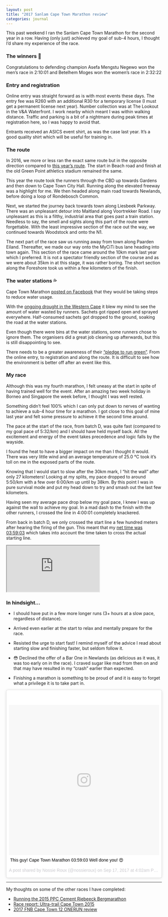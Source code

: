 ```yaml
---
layout: post
title: "2017 Sanlam Cape Town Marathon review"
categories: journal
---
```


This past weekend I ran the Sanlam Cape Town Marathon for the second year in a row. Having (only just) achieved my goal of sub-4 hours, I thought I’d share my experience of the race.

### The winners 🥇

Congratulations to defending champion Asefa Mengstu Negewo won the men’s race in
2:10:01 and Betelhem Moges won the women’s race in 2:32:22

### Entry and registration

Online entry was straight forward as is with most events these days. The entry
fee was R260 with an additional R30 for a temporary license (I must get a
permanent license next year). Number collection was at The Lookout in the
V&A Waterfront. I work nearby which meant I was within walking distance. Traffic
and parking is a bit of a nightmare during peak times at registration here, so I
was happy to avoid that.

Entrants received an ASICS event shirt, as was the case last year. It’s a good
quality shirt which will be useful for training in.

### The route

In 2016, we more or less ran the exact same route but in the opposite direction
compared to [this year’s route](https://www.capetownmarathon.com/the-events/marathon/).
The start in Beach road and finish at the old Green Point athletics stadium
remained the same.

This year the route took the runners through the CBD up towards Gardens and then
down to Cape Town City Hall. Running along the elevated freeway was a highlight
for me. We then headed along main road towards Newlands, before doing a loop of
Rondebosch Common.

Next, we started the journey back towards town along Liesbeek Parkway. There was
an unpleasant detour into Maitland along Voortrekker Road. I say unpleasant as
this is a filthy, industrial area that goes past a train station. Needless to
say, the smell and sights along this part of the route were forgettable. With
the least impressive section of the race out the way, we continued towards
Woodstock and onto the N1.

The next part of the race saw us running away from town along Paarden Eiland.
Thereafter, we made our way onto the MyCiTi bus lane heading into town again.
This section of the race came around the 10km mark last year which I preferred.
It is not a spectator friendly section of the course and as we were about 35km
in at this stage, it was rather boring. The short section along the Foreshore
took us within a few kilometers of the finish.

### The water stations 💦

Cape Town Marathon [posted on Facebook](https://www.facebook.com/CTMarathon/photos/a.114493918653400.11271.100162726753186/1013491518753631/?type=3&theater)
that they would be taking steps to reduce water usage.

With the [ongoing drought in the Western Cape](https://www.westerncape.gov.za/general-publication/latest-western-cape-dam-levels)
it blew my mind to see the amount of water wasted by runners. Sachets got ripped
open and sprayed everywhere. Half-consumed sachets got dropped to the ground,
soaking the road at the water stations.

Even though there were bins at the water stations, some runners chose to ignore
them. The organisers did a great job cleaning up afterwards, but this is still
disappointing to see.

There needs to be a greater awareness of their [“pledge to run green”](http://www.capetownmarathon.com/take-the-pledge-to-run-green/).
From the online entry, to registration and along the route. It is difficult to
see how the environment is better off after an event like this.

### My race

Although this was my fourth marathon, I felt uneasy at the start in spite of
having trained well for the event. After an amazing two week holiday in Borneo
and Singapore the week before, I thought I was well rested.

Something didn’t feel 100% which I can only put down to nerves of wanting to
achieve a sub-4 hour time for a marathon. I got close to this goal of mine last
year and felt some pressure to achieve it the second time around.

The pace at the start of the race, from batch D, was quite fast (compared to my
goal pace of 5:32/km) and I should have held myself back. All the excitement and
energy of the event takes precedence and logic falls by the wayside.

I found the heat to have a bigger impact on me than I thought it would. There
was very little wind and an average temperature of 25.0 °C took it’s toll on me
in the exposed parts of the route.

Knowing that I would start to slow after the 30km mark, I “hit the wall” after
only 27 kilometers! Looking at my splits, my pace dropped to around 5:50/km with
a few over 6:00/km up until by 38km. By this point I was in pure survival mode
and put my head down to try and smash out the last few kilometers.

Having seen my average pace drop below my goal pace, I knew I was up against the
wall to achieve my goal. In a mad dash to the finish with the other runners, I
crossed the line in 4:00:01 completely knackered.

From back in batch D, we only crossed the start line a few hundred meters after
hearing the firing of the gun. This meant that my [net time was 03:59:03](http://results.finishtime.co.za/MyResults.aspx?uid=35-2245-1-1234868)
which takes into account the time taken to cross the actual starting line.

<div class="u-fluid-embed">
    <iframe src="https://www.strava.com/activities/1187922782/embed/33815a8ae18626d55a80cc01fee3de67a89d0ca1"></iframe>
</div>

### In hindsight…

- I should have put in a few more longer runs (3+ hours at a slow pace,
regardless of distance).

- Arrived even earlier at the start to relax and mentally prepare for the race.

- Resisted the urge to start fast! I remind myself of the advice I read about
starting slow and finishing faster, but seldom follow it.

- 😳 Declined the offer of a Bar One in Newlands (as delicious as it was, it was
too early on in the race). I craved sugar like mad from then on and that may
have resulted in my “crash” earlier than expected.

- Finishing a marathon is something to be proud of and it is easy to forget what
a privilege it is to take part in.

<blockquote class="instagram-media" data-instgrm-captioned data-instgrm-version="7" style=" background:#FFF; border:0; border-radius:3px; box-shadow:0 0 1px 0 rgba(0,0,0,0.5),0 1px 10px 0 rgba(0,0,0,0.15); margin: 1px; max-width:658px; padding:0; width:99.375%; width:-webkit-calc(100% - 2px); width:calc(100% - 2px);">
    <div style="padding:8px;">
        <div style="background:#F8F8F8; line-height:0; margin-top:40px; padding:50.0% 0; text-align:center; width:100%;">
        <div style="background:url(data:image/png;base64,iVBORw0KGgoAAAANSUhEUgAAACwAAAAsCAMAAAApWqozAAAABGdBTUEAALGPC/xhBQAAAAFzUkdCAK7OHOkAAAAMUExURczMzPf399fX1+bm5mzY9AMAAADiSURBVDjLvZXbEsMgCES5/P8/t9FuRVCRmU73JWlzosgSIIZURCjo/ad+EQJJB4Hv8BFt+IDpQoCx1wjOSBFhh2XssxEIYn3ulI/6MNReE07UIWJEv8UEOWDS88LY97kqyTliJKKtuYBbruAyVh5wOHiXmpi5we58Ek028czwyuQdLKPG1Bkb4NnM+VeAnfHqn1k4+GPT6uGQcvu2h2OVuIf/gWUFyy8OWEpdyZSa3aVCqpVoVvzZZ2VTnn2wU8qzVjDDetO90GSy9mVLqtgYSy231MxrY6I2gGqjrTY0L8fxCxfCBbhWrsYYAAAAAElFTkSuQmCC); display:block; height:44px; margin:0 auto -44px; position:relative; top:-22px; width:44px;"></div>
    </div>
    <p style=" margin:8px 0 0 0; padding:0 4px;">
        <a href="https://www.instagram.com/p/BZI8W-cFIXY/" style=" color:#000; font-family:Arial,sans-serif; font-size:14px; font-style:normal; font-weight:normal; line-height:17px; text-decoration:none; word-wrap:break-word;" target="_blank">This guy! Cape Town Marathon 03:59:03 Well done you! 😍</a></p>
        <p style=" color:#c9c8cd; font-family:Arial,sans-serif; font-size:14px; line-height:17px; margin-bottom:0; margin-top:8px; overflow:hidden; padding:8px 0 7px; text-align:center; text-overflow:ellipsis; white-space:nowrap;">A post shared by Nossie Roux (@nossieroux) on <time style=" font-family:Arial,sans-serif; font-size:14px; line-height:17px;" datetime="2017-09-17T11:02:27+00:00">Sep 17, 2017 at 4:02am PDT</time></p>
    </div>
</blockquote>

---

My thoughts on some of the other races I have completed:

- [Running the 2015 PPC Cement Riebeeck Bergmarathon](/journal/running-the-2015-ppc-cement-riebeeck-bergmarathon/)
- [Race report: Ultra-trail Cape Town 2015](/journal/race-report-ultra-trail-cape-town-2015/)
- [2017 FNB Cape Town 12 ONERUN review](/journal/2017-fnb-cape-town-12-onerun-review/)

<script src="//platform.instagram.com/en_US/embeds.js" async defer></script>
